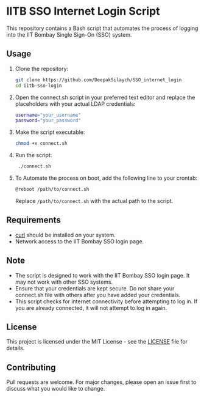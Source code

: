 # IITB SSO Internet Login Script

This repository contains a Bash script that automates the process of logging into the IIT Bombay Single Sign-On (SSO) system.

## Usage

1. Clone the repository:
   ```bash
   git clone https://github.com/DeepakSilaych/SSO_internet_login
   cd iitb-sso-login
    ```

2. Open the connect.sh script in your preferred text editor and replace the placeholders with your actual LDAP credentials:
   ```bash
   username="your_username"
   password="your_password"
   ```

3. Make the script executable:
   ```bash
   chmod +x connect.sh
   ```

4. Run the script:
   ```bash
    ./connect.sh
    ```

5. To Automate the process on boot, add the following line to your crontab:
   ```bash
   @reboot /path/to/connect.sh
   ```
    Replace `/path/to/connect.sh` with the actual path to the script.

## Requirements
- [curl](https://curl.se/) should be installed on your system.
- Network access to the IIT Bombay SSO login page.

## Note
- The script is designed to work with the IIT Bombay SSO login page. It may not work with other SSO systems.
- Ensure that your credentials are kept secure. Do not share your connect.sh file with others after you have added your credentials.
- This script checks for internet connectivity before attempting to log in. If you are already connected, it will not attempt to log in again.


## License

This project is licensed under the MIT License - see the [LICENSE](LICENSE) file for details.

## Contributing
Pull requests are welcome. For major changes, please open an issue first to discuss what you would like to change.
